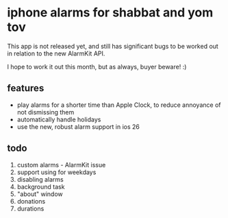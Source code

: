 # iphone alarms for shabbat and yom tov

This app is not released yet, and still has significant bugs to be worked out in relation to the new AlarmKit API.

I hope to work it out this month, but as always, buyer beware! :)

## features

* play alarms for a shorter time than Apple Clock, to reduce annoyance of not dismissing them
* automatically handle holidays
* use the new, robust alarm support in ios 26

## todo

1. custom alarms - AlarmKit issue
2. support using for weekdays
3. disabling alarms
4. background task
5. "about" window
6. donations
7. durations

